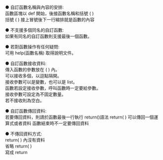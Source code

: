 ● 自訂函數名稱與內容的安排:  
    函數區塊以 def 開始，後接函數名稱和括號 ( )  
    括號 ( ) 接上冒號後下一行縮排就是函數的內容  

● 不支援多個同名的自訂函數:  
    如果有同名的自訂函數則支援最後一個函數。  

● 若對函數操作有任何疑問:  
    可用 help(函數名稱) 取得說明文件。  

● 自訂函數接收資料:  
  傳入函數的參數放在 ( ) 內。   
  可以接收多個，以逗點隔開。  
  接收參數可以是變數，也可以是 list。  
  函數若設定接收參數，呼叫函數時一定要給參數。  
  接收參數可設定為不固定數量。  
  若不接收則為空白。 

● 自訂函數傳回資料:  
  若要傳回資料，則請於函數最後一行執行 return()語法 
  return( ) 可以傳回一個運算式或者資料 
  函數結束時不一定要傳回資料 

● 不傳回資料方式:  
  return( ) 內沒有資料  
  省略 return( )  
  寫成 return                
  

